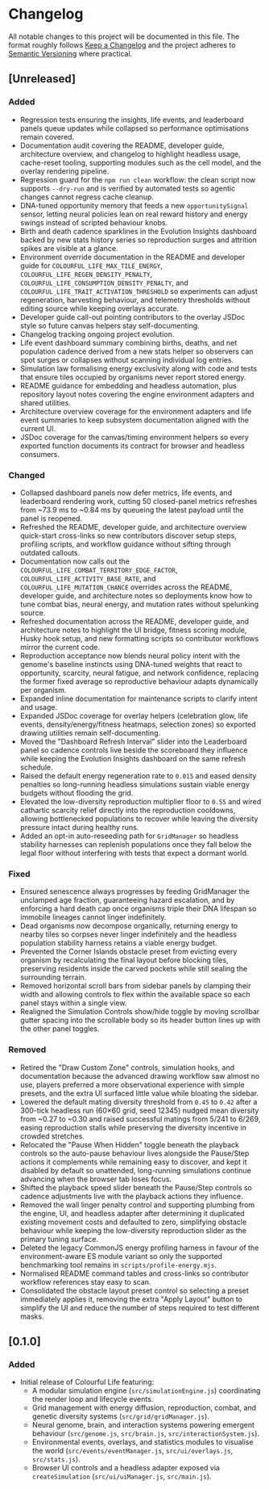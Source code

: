 # Changelog

All notable changes to this project will be documented in this file. The format
roughly follows [Keep a Changelog](https://keepachangelog.com/en/1.1.0/) and the
project adheres to [Semantic Versioning](https://semver.org/spec/v2.0.0.html)
where practical.

## [Unreleased]

### Added

- Regression tests ensuring the insights, life events, and leaderboard panels
  queue updates while collapsed so performance optimisations remain covered.
- Documentation audit covering the README, developer guide, architecture overview, and changelog to highlight headless usage, cache-reset tooling, supporting modules such as the cell model, and the overlay rendering pipeline.
- Regression guard for the `npm run clean` workflow: the clean script now supports `--dry-run` and is verified by automated tests so agentic changes cannot regress cache cleanup.
- DNA-tuned opportunity memory that feeds a new `opportunitySignal` sensor, letting neural policies lean on real reward history and energy swings instead of scripted behaviour knobs.
- Birth and death cadence sparklines in the Evolution Insights dashboard backed by new stats history series so reproduction surges and attrition spikes are visible at a glance.
- Environment override documentation in the README and developer guide for `COLOURFUL_LIFE_MAX_TILE_ENERGY`, `COLOURFUL_LIFE_REGEN_DENSITY_PENALTY`, `COLOURFUL_LIFE_CONSUMPTION_DENSITY_PENALTY`, and `COLOURFUL_LIFE_TRAIT_ACTIVATION_THRESHOLD` so experiments can adjust regeneration, harvesting behaviour, and telemetry thresholds without editing source while keeping overlays accurate.
- Developer guide call-out pointing contributors to the overlay JSDoc style so future canvas helpers stay self-documenting.
- Changelog tracking ongoing project evolution.
- Life event dashboard summary combining births, deaths, and net population cadence derived from a new stats helper so observers can spot surges or collapses without scanning individual log entries.
- Simulation law formalising energy exclusivity along with code and tests that ensure tiles occupied by organisms never report stored energy.
- README guidance for embedding and headless automation, plus repository layout notes covering the engine environment adapters and shared utilities.
- Architecture overview coverage for the environment adapters and life event summaries to keep subsystem documentation aligned with the current UI.
- JSDoc coverage for the canvas/timing environment helpers so every exported function documents its contract for browser and headless consumers.

### Changed

- Collapsed dashboard panels now defer metrics, life events, and leaderboard
  rendering work, cutting 50 closed-panel metrics refreshes from ~73.9 ms to
  ~0.84 ms by queueing the latest payload until the panel is reopened.
- Refreshed the README, developer guide, and architecture overview quick-start
  cross-links so new contributors discover setup steps, profiling scripts, and
  workflow guidance without sifting through outdated callouts.
- Documentation now calls out the `COLOURFUL_LIFE_COMBAT_TERRITORY_EDGE_FACTOR`,
  `COLOURFUL_LIFE_ACTIVITY_BASE_RATE`, and `COLOURFUL_LIFE_MUTATION_CHANCE`
  overrides across the README, developer guide, and architecture notes so
  deployments know how to tune combat bias, neural energy, and mutation rates
  without spelunking source.
- Refreshed documentation across the README, developer guide, and architecture
  notes to highlight the UI bridge, fitness scoring module, Husky hook setup,
  and new formatting scripts so contributor workflows mirror the current code.
- Reproduction acceptance now blends neural policy intent with the genome's
  baseline instincts using DNA-tuned weights that react to opportunity,
  scarcity, neural fatigue, and network confidence, replacing the former
  fixed average so reproductive behaviour adapts dynamically per organism.
- Expanded inline documentation for maintenance scripts to clarify intent and
  usage.
- Expanded JSDoc coverage for overlay helpers (celebration glow, life events,
  density/energy/fitness heatmaps, selection zones) so exported drawing
  utilities remain self-documenting.
- Moved the "Dashboard Refresh Interval" slider into the Leaderboard panel so
  cadence controls live beside the scoreboard they influence while keeping the
  Evolution Insights dashboard on the same refresh schedule.
- Raised the default energy regeneration rate to `0.015` and eased density
  penalties so long-running headless simulations sustain viable energy budgets
  without flooding the grid.
- Elevated the low-diversity reproduction multiplier floor to `0.55` and wired
  cathartic scarcity relief directly into the reproduction cooldowns, allowing
  bottlenecked populations to recover while leaving the diversity pressure
  intact during healthy runs.
- Added an opt-in auto-reseeding path for `GridManager` so headless stability
  harnesses can replenish populations once they fall below the legal floor
  without interfering with tests that expect a dormant world.

### Fixed

- Ensured senescence always progresses by feeding GridManager the unclamped age
  fraction, guaranteeing hazard escalation, and by enforcing a hard death cap
  once organisms triple their DNA lifespan so immobile lineages cannot linger
  indefinitely.
- Dead organisms now decompose organically, returning energy to nearby tiles so
  corpses never linger indefinitely and the headless population stability
  harness retains a viable energy budget.
- Prevented the Corner Islands obstacle preset from evicting every organism by
  recalculating the final layout before blocking tiles, preserving residents
  inside the carved pockets while still sealing the surrounding terrain.
- Removed horizontal scroll bars from sidebar panels by clamping their width
  and allowing controls to flex within the available space so each panel stays
  within a single view.
- Realigned the Simulation Controls show/hide toggle by moving scrollbar
  gutter spacing into the scrollable body so its header button lines up with
  the other panel toggles.

### Removed

- Retired the "Draw Custom Zone" controls, simulation hooks, and documentation
  because the advanced drawing workflow saw almost no use, players preferred a
  more observational experience with simple presets, and the extra UI surfaced
  little value while bloating the sidebar.
- Lowered the default mating diversity threshold from `0.45` to `0.42` after a
  300-tick headless run (60×60 grid, seed 12345) nudged mean diversity from
  ~0.27 to ~0.30 and raised successful matings from 5/241 to 6/269, easing
  reproduction stalls while preserving the diversity incentive in crowded
  stretches.
- Relocated the "Pause When Hidden" toggle beneath the playback controls so the
  auto-pause behaviour lives alongside the Pause/Step actions it complements
  while remaining easy to discover, and kept it disabled by default so
  unattended, long-running simulations continue advancing when the browser tab
  loses focus.
- Shifted the playback speed slider beneath the Pause/Step controls so cadence
  adjustments live with the playback actions they influence.
- Removed the wall linger penalty control and supporting plumbing from the
  engine, UI, and headless adapter after determining it duplicated existing
  movement costs and defaulted to zero, simplifying obstacle behaviour while
  keeping the low-diversity reproduction slider as the primary tuning surface.
- Deleted the legacy CommonJS energy profiling harness in favour of the
  environment-aware ES module variant so only the supported benchmarking tool
  remains in `scripts/profile-energy.mjs`.
- Normalised README command tables and cross-links so contributor workflow references stay easy to scan.
- Consolidated the obstacle layout preset control so selecting a preset immediately applies it, removing the extra "Apply Layout" button to simplify the UI and reduce the number of steps required to test different masks.

## [0.1.0]

### Added

- Initial release of Colourful Life featuring:
  - A modular simulation engine (`src/simulationEngine.js`) coordinating the
    render loop and lifecycle events.
  - Grid management with energy diffusion, reproduction, combat, and genetic
    diversity systems (`src/grid/gridManager.js`).
  - Neural genome, brain, and interaction systems powering emergent behaviour
    (`src/genome.js`, `src/brain.js`, `src/interactionSystem.js`).
  - Environmental events, overlays, and statistics modules to visualise the
    world (`src/events/eventManager.js`, `src/ui/overlays.js`, `src/stats.js`).
  - Browser UI controls and a headless adapter exposed via `createSimulation`
    (`src/ui/uiManager.js`, `src/main.js`).
